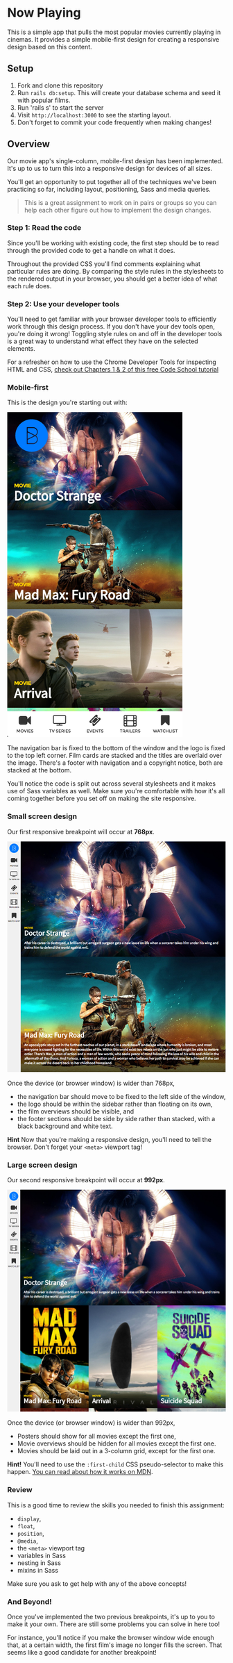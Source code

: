 # Now Playing

This is a simple app that pulls the most popular movies currently playing in cinemas. It provides a simple mobile-first design for creating a responsive design based on this content.

## Setup

1. Fork and clone this repository
2. Run `rails db:setup`. This will create your database schema and seed it with popular films.
3. Run 'rails s' to start the server
4. Visit `http://localhost:3000` to see the starting layout.
5. Don't forget to commit your code frequently when making changes!

## Overview

Our movie app's single-column, mobile-first design has been implemented. It's up to us to turn this into a responsive design for devices of all sizes.

You'll get an opportunity to put together all of the techniques we've been practicing so far, including layout, positioning, Sass and media queries.

> This is a great assignment to work on in pairs or groups so you can help each other figure out how to implement the design changes.

### Step 1: Read the code

Since you'll be working with existing code, the first step should be to read through the provided code to get a handle on what it does.

Throughout the provided CSS you'll find comments explaining what particular rules are doing. By comparing the style rules in the stylesheets to the rendered output in your browser, you should get a better idea of what each rule does.

### Step 2: Use your developer tools

You'll need to get familiar with your browser developer tools to efficiently work through this design process. If you don't have your dev tools open, you're doing it wrong! Toggling style rules on and off in the developer tools is a great way to understand what effect they have on the selected elements.

For a refresher on how to use the Chrome Developer Tools for inspecting HTML and CSS, [check out Chapters 1 & 2 of this free Code School tutorial](http://discover-devtools.codeschool.com/)

### Mobile-first

This is the design you're starting out with:

![Mobile-first design](mobile.png)

The navigation bar is fixed to the bottom of the window and the logo is fixed to the top left corner. Film cards are stacked and the titles are overlaid over the image. There's a footer with navigation and a copyright notice, both are stacked at the bottom.

You'll notice the code is split out across several stylesheets and it makes use of Sass variables as well. Make sure you're comfortable with how it's all coming together before you set off on making the site responsive.

### Small screen design

Our first responsive breakpoint will occur at **768px**.

![Small screen design](tablet.png)

Once the device (or browser window) is wider than 768px,

* the navigation bar should move to be fixed to the left side of the window,
* the logo should be within the sidebar rather than floating on its own,
* the film overviews should be visible, and
* the footer sections should be side by side rather than stacked, with a black background and white text.

**Hint** Now that you're making a responsive design, you'll need to tell the browser. Don't forget your `<meta>` viewport tag!

### Large screen design

Our second responsive breakpoint will occur at **992px**.

![Large screen design](desktop.png)

Once the device (or browser window) is wider than 992px,

* Posters should show for all movies except the first one,
* Movie overviews should be hidden for all movies except the first one.
* Movies should be laid out in a 3-column grid, except for the first one.

**Hint!** You'll need to use the `:first-child` CSS pseudo-selector to make this happen. [You can read about how it works on MDN](https://developer.mozilla.org/en/docs/Web/CSS/:first-child).

### Review

This is a good time to review the skills you needed to finish this assignment:

* `display`,
* `float`,
* `position`,
* `@media`,
* the `<meta>` viewport tag
* variables in Sass
* nesting in Sass
* mixins in Sass

Make sure you ask to get help with any of the above concepts!

### And Beyond!

Once you've implemented the two previous breakpoints, it's up to you to make it your own. There are still some problems you can solve in here too!

For instance, you'll notice if you make the browser window wide enough that, at a certain width, the first film's image no longer fills the screen. That seems like a good candidate for another breakpoint!
